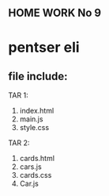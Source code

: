 ## HOME WORK No 9
# pentser eli


## file include: 

TAR 1:
1) index.html
2) main.js
3) style.css

TAR 2:
1) cards.html
2) cars.js
3) cards.css
4) Car.js




